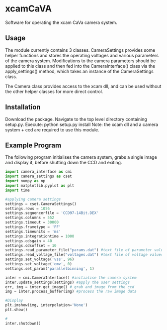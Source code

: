# xcamCaVA
Software for operating the xcam CaVa camera system.
## Usage
The module currently contains 3 classes. CameraSettings provides some helper functions and stores the operating voltages and various parameters of the camera system. Modifications to the camera parameters should be applied to this class and then fed into the CameraInterface() class via the apply_settings() method, which takes an instance of the CameraSettings class.

The Camera class provides access to the xcam dll, and can be used without the other helper classes for more direct control.

## Installation
Download the package. Navigate to the top level directory containing setup.py. 
Execute: python setup.py install
Note: the xcam dll and a camera system + ccd are required to use this module.
## Example Program
The following program initialises the camera system, grabs a single image and display it, before shutting down the CCD and exiting.
```python
import camera_interface as cmi
import camera_settings as cset
import numpy as np
import matplotlib.pyplot as plt
import time

#applying camera settings
settings = cset.CameraSettings()
settings.rows = 1056
settings.sequencerfile = 'CCD97-14Bit.DEX'
settings.columns = 552
settings.timeout = 30000
settings.frametype = 'FF'
settings.timeunits = 'ms'
settings.integrationtime = 1000
settings.cdsgain = 40
settings.cdsoffset = 10
settings.read_parameter_file("params.dat") #text file of parameter values
settings.read_voltage_file("voltages.dat") #text file of voltage values
settings.set_voltage('vss', 96)
settings.set_voltage('emv', 0)
settings.set_param('parallelbinning', 1)

inter = cmi.CameraInterface() #initialise the camera system
inter.update_settings(settings) #apply the user settings
err, img = inter.get_image() # grab and image from the ccd
img = inter.process_buffer(img) #process the raw image data

#Display
plt.imshow(img, interpolation='None') 
plt.show()

#
inter.shutdown()
```
